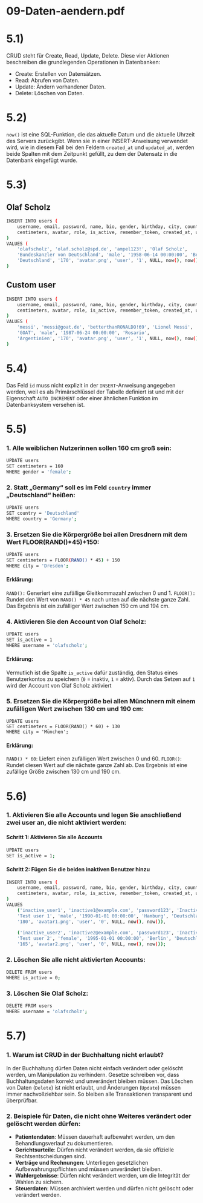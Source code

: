 

# 09-Daten-aendern.pdf

# 5.1) 

CRUD steht für Create, Read, Update, Delete. Diese vier Aktionen beschreiben die grundlegenden Operationen in Datenbanken: 
- Create: Erstellen von Datensätzen.
- Read: Abrufen von Daten.
- Update: Ändern vorhandener Daten.
- Delete: Löschen von Daten. 

# 5.2)

```now()``` ist eine SQL-Funktion, die das aktuelle Datum und die aktuelle Uhrzeit des Servers zurückgibt. 
Wenn sie in einer INSERT-Anweisung verwendet wird, wie in diesem Fall bei den Feldern ```created_at``` und ```updated_at```, werden beide Spalten mit dem Zeitpunkt gefüllt, zu dem der Datensatz in die Datenbank eingefügt wurde.

# 5.3)

## Olaf Scholz

```bash
INSERT INTO users (
    username, email, password, name, bio, gender, birthday, city, country,
    centimeters, avatar, role, is_active, remember_token, created_at, updated_at
)
VALUES (
    'olafscholz', 'olaf.scholz@spd.de', 'ampel123!', 'Olaf Scholz',
    'Bundeskanzler von Deutschland', 'male', '1958-06-14 00:00:00', 'Berlin',
    'Deutschland', '170', 'avatar.png', 'user', '1', NULL, now(), now()
)
```

## Custom user

```bash
INSERT INTO users (
    username, email, password, name, bio, gender, birthday, city, country,
    centimeters, avatar, role, is_active, remember_token, created_at, updated_at
)
VALUES (
    'messi', 'messi@goat.de', 'betterthanRONALDO!69', 'Lionel Messi',
    'GOAT', 'male', '1987-06-24 00:00:00', 'Rosario',
    'Argentinien', '170', 'avatar.png', 'user', '1', NULL, now(), now()
)
```

# 5.4)

Das Feld ```id``` muss nicht explizit in der ```INSERT```-Anweisung angegeben werden, weil es als Primärschlüssel der Tabelle definiert ist und mit der Eigenschaft ```AUTO_INCREMENT``` oder einer ähnlichen Funktion im Datenbanksystem versehen ist.

# 5.5)

### 1. Alle weiblichen Nutzerinnen sollen 160 cm groß sein:
```bash
UPDATE users
SET centimeters = 160
WHERE gender = 'female';
```

### 2. Statt „Germany“ soll es im Feld ```country``` immer „Deutschland“ heißen:
```bash
UPDATE users
SET country = 'Deutschland'
WHERE country = 'Germany';
```

### 3. Ersetzen Sie die Körpergröße bei allen Dresdnern mit dem Wert FLOOR(RAND()*45)+150:
```bash
UPDATE users
SET centimeters = FLOOR(RAND() * 45) + 150
WHERE city = 'Dresden';
```
#### Erklärung:
```RAND():``` Generiert eine zufällige Gleitkommazahl zwischen 0 und 1.
```FLOOR():``` Rundet den Wert von ```RAND() * 45``` nach unten auf die nächste ganze Zahl.
Das Ergebnis ist ein zufälliger Wert zwischen 150 cm und 194 cm.

### 4. Aktivieren Sie den Account von Olaf Scholz:
```bash 
UPDATE users
SET is_active = 1
WHERE username = 'olafscholz';
```
#### Erklärung:
Vermutlich ist die Spalte ```is_active``` dafür zuständig, den Status eines Benutzerkontos zu speichern (```0``` = inaktiv, ```1``` = aktiv). Durch das Setzen auf ```1``` wird der Account von Olaf Scholz aktiviert

### 5. Ersetzen Sie die Körpergröße bei allen Münchnern mit einem zufälligen Wert zwischen 130 cm und 190 cm:
```
UPDATE users
SET centimeters = FLOOR(RAND() * 60) + 130
WHERE city = 'München';
```
#### Erklärung:
```RAND() * 60```: Liefert einen zufälligen Wert zwischen 0 und 60.
```FLOOR()```: Rundet diesen Wert auf die nächste ganze Zahl ab.
Das Ergebnis ist eine zufällige Größe zwischen 130 cm und 190 cm.

# 5.6)

### 1. Aktivieren Sie alle Accounts und legen Sie anschließend zwei user an, die nicht aktiviert werden:

#### Schritt 1: Aktivieren Sie alle Accounts
```bash
UPDATE users
SET is_active = 1;
```
#### Schritt 2: Fügen Sie die beiden inaktiven Benutzer hinzu
```bash
INSERT INTO users (
    username, email, password, name, bio, gender, birthday, city, country,
    centimeters, avatar, role, is_active, remember_token, created_at, updated_at
)
VALUES 
    ('inactive_user1', 'inactive1@example.com', 'password123', 'Inactive User 1',
    'Test user 1', 'male', '1990-01-01 00:00:00', 'Hamburg', 'Deutschland', 
    '180', 'avatar1.png', 'user', '0', NULL, now(), now()),
    
    ('inactive_user2', 'inactive2@example.com', 'password123', 'Inactive User 2',
    'Test user 2', 'female', '1995-01-01 00:00:00', 'Berlin', 'Deutschland', 
    '165', 'avatar2.png', 'user', '0', NULL, now(), now());
```

### 2. Löschen Sie alle nicht aktivierten Accounts:
```bash
DELETE FROM users
WHERE is_active = 0;
```

### 3. Löschen Sie Olaf Scholz:
```bash
DELETE FROM users
WHERE username = 'olafscholz';
```

# 5.7)

### 1. Warum ist CRUD in der Buchhaltung nicht erlaubt?

In der Buchhaltung dürfen Daten nicht einfach verändert oder gelöscht werden, um Manipulation zu verhindern. Gesetze schreiben vor, dass Buchhaltungsdaten korrekt und unverändert bleiben müssen. Das Löschen von Daten (```Delete```) ist nicht erlaubt, und Änderungen (```Update```) müssen immer nachvollziehbar sein. So bleiben alle Transaktionen transparent und überprüfbar.

### 2. Beispiele für Daten, die nicht ohne Weiteres verändert oder gelöscht werden dürfen:

- **Patientendaten**: Müssen dauerhaft aufbewahrt werden, um den Behandlungsverlauf zu dokumentieren.
- **Gerichtsurteile**: Dürfen nicht verändert werden, da sie offizielle Rechtsentscheidungen sind.
- **Verträge und Rechnungen**: Unterliegen gesetzlichen Aufbewahrungspflichten und müssen unverändert bleiben.
- **Wahlergebnisse**: Dürfen nicht verändert werden, um die Integrität der Wahlen zu sichern.
- **Steuerdaten**: Müssen archiviert werden und dürfen nicht gelöscht oder verändert werden.
